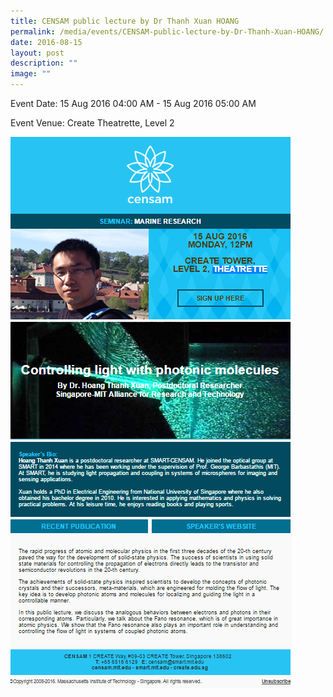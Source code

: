 ```yaml
---
title: CENSAM public lecture by Dr Thanh Xuan HOANG
permalink: /media/events/CENSAM-public-lecture-by-Dr-Thanh-Xuan-HOANG/
date: 2016-08-15
layout: post
description: ""
image: ""
---
```

Event Date: 15 Aug 2016 04:00 AM - 15 Aug 2016 05:00 AM

Event Venue: Create Theatrette, Level 2

![](/images/Events/CENSAM%20Hoang.png)